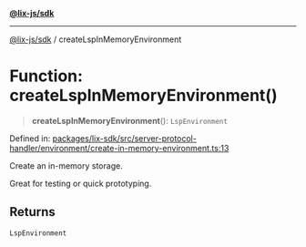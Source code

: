[**@lix-js/sdk**](../README.md)

***

[@lix-js/sdk](../README.md) / createLspInMemoryEnvironment

# Function: createLspInMemoryEnvironment()

> **createLspInMemoryEnvironment**(): `LspEnvironment`

Defined in: [packages/lix-sdk/src/server-protocol-handler/environment/create-in-memory-environment.ts:13](https://github.com/opral/monorepo/blob/319d0a05c320245f48086433fd248754def09ccc/packages/lix-sdk/src/server-protocol-handler/environment/create-in-memory-environment.ts#L13)

Create an in-memory storage.

Great for testing or quick prototyping.

## Returns

`LspEnvironment`
